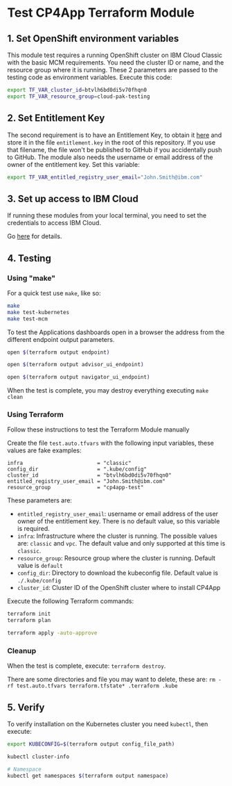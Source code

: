 # Test CP4App Terraform Module

## 1. Set OpenShift environment variables

This module test requires a running OpenShift cluster on IBM Cloud Classic with the basic MCM requirements. You need the cluster ID or name, and the resource group where it is running. These 2 parameters are passed to the testing code as environment variables. Execute this code:

```bash
export TF_VAR_cluster_id=btvlh6bd0di5v70fhqn0
export TF_VAR_resource_group=cloud-pak-testing
```

## 2. Set Entitlement Key

The second requirement is to have an Entitlement Key, to obtain it [here](https://myibm.ibm.com/products-services/containerlibrary) and store it in the file `entitlement.key` in the root of this repository. If you use that filename, the file won't be published to GitHub if you accidentally push to GitHub. The module also needs the username or email address of the owner of the entitlement key. Set this variable:

```bash
export TF_VAR_entitled_registry_user_email="John.Smith@ibm.com"
```

## 3. Set up access to IBM Cloud

If running these modules from your local terminal, you need to set the credentials to access IBM Cloud.

Go [here](../../CREDENTIALS.md) for details.

## 4. Testing

### Using "make"

For a quick test use `make`, like so:

```bash
make
make test-kubernetes
make test-mcm
```

To test the Applications dashboards open in a browser the address from the different endpoint output parameters.

```bash
open $(terraform output endpoint)

open $(terraform output advisor_ui_endpoint)

open $(terraform output navigator_ui_endpoint)
```

When the test is complete, you may destroy everything executing `make clean`

### Using Terraform

Follow these instructions to test the Terraform Module manually

Create the file `test.auto.tfvars` with the following input variables, these values are fake examples:

```hcl
infra                        = "classic"
config_dir                   = ".kube/config"
cluster_id                   = "btvlh6bd0di5v70fhqn0"
entitled_registry_user_email = "John.Smith@ibm.com"
resource_group               = "cp4app-test"
```

These parameters are:

- `entitled_registry_user_email`: username or email address of the user owner of the entitlement key. There is no default value, so this variable is required.
- `infra`: Infrastructure where the cluster is running. The possible values are: `classic` and `vpc`. The default value and only supported at this time is `classic`.
- `resource_group`: Resource group where the cluster is running. Default value is `default`
- `config_dir`: Directory to download the kubeconfig file. Default value is `./.kube/config`
- `cluster_id`: Cluster ID of the OpenShift cluster where to install CP4App

Execute the following Terraform commands:

```bash
terraform init
terraform plan

terraform apply -auto-approve
```

### Cleanup

When the test is complete, execute: `terraform destroy`.

There are some directories and file you may want to delete, these are: `rm -rf test.auto.tfvars terraform.tfstate* .terraform .kube`

## 5. Verify

To verify installation on the Kubernetes cluster you need `kubectl`, then execute:

```bash
export KUBECONFIG=$(terraform output config_file_path)

kubectl cluster-info

# Namespace
kubectl get namespaces $(terraform output namespace)
```
